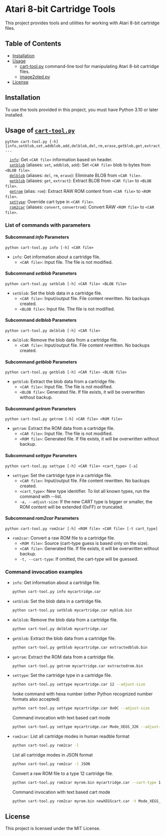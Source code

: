 # Atari 8-bit Cartridge Tools

This project provides tools and utilities for working with Atari 8-bit cartridge files.

## Table of Contents

- [Installation](#installation)
- [Usage](#usage)
  - [cart-tool.py](#cart-toolpy) command-line tool for manipulating Atari 8-bit cartridge files.
  - [image2oled.py](#image2oledpy)
- [License](#license)

## Installation

To use the tools provided in this project, you must have Python 3.10 or later installed.

## Usage of [`cart-tool.py`](cart-tool.py)

```
python cart-tool.py [-h] {info,setblob,set,addblob,add,delblob,del,rm,erase,getblob,get,extract,getrom,rom,settype,rom2car,convert,convertrom} ...
```
&emsp;[`info`](#subcommand-info-parameters): Get `<CAR file>` information based on header.  
&emsp;[`setblob`](#subcommand-setblob-parameters) (aliases: `set`, `addblob`, `add`): Set `<CAR file>` blob to bytes from `<BLOB file>`.  
&emsp;[`delblob`](#subcommand-delblob-parameters) (aliases: `del`, `rm`, `erase`): Eliminate BLOB from `<CAR file>`.  
&emsp;[`getblob`](#subcommand-getblob-parameters) (aliases: `get`, `extract`): Extract BLOB from `<CAR file>` to `<BLOB file>`.  
&emsp;[`getrom`](#subcommand-getrom-parameters) (alias: `rom`): Extract RAW ROM content from `<CAR file>` to `<ROM file>`.  
&emsp;[`settype`](#subcommand-settype-parameters): Override cart type in `<CAR file>`.  
&emsp;[`rom2car`](#subcommand-rom2car-parameters) (aliases: `convert`, `convertrom`): Convert RAW `<ROM file>` to `<CAR file>`.    

### List of commands with parameters
#### Subcommand *info* Parameters
```
python cart-tool.py info [-h] <CAR file>
```
- `info`: Get information about a cartridge file.
    - `<CAR file>`: Input file. The file is not modified.

#### Subcommand *setblob* Parameters
```
python cart-tool.py setblob [-h] <CAR file> <BLOB file>
```
- `setblob`: Set the blob data in a cartridge file.
    - `<CAR file>`: Input/output file. File content rewritten. No backups created.
    - `<BLOB file>`: Input file. The file is not modified.

#### Subcommand *delblob* Parameters
```
python cart-tool.py delblob [-h] <CAR file>
```
- `delblob`: Remove the blob data from a cartridge file.
    - `<CAR file>`: Input/output file. File content rewritten. No backups created.

#### Subcommand *getblob* Parameters
```
python cart-tool.py getblob [-h] <CAR file> <BLOB file>
```
- `getblob`: Extract the blob data from a cartridge file.
    - `<CAR file>`: Input file. The file is not modified.
    - `<BLOB file>`: Generated file. If file exists, it will be overwritten without backup.

#### Subcommand *getrom* Parameters
```
python cart-tool.py getrom [-h] <CAR file> <ROM file>
```
- `getrom`: Extract the ROM data from a cartridge file.
    - `<CAR file>`: Input file. The file is not modified.
    - `<ROM file>`: Generated file. If file exists, it will be overwritten without backup.

#### Subcommand *settype* Parameters
```
python cart-tool.py settype [-h] <CAR file> <cart_type> [-a]
```
- `settype`: Set the cartridge type in a cartridge file.
    - `<CAR file>`: Input/output file. File content rewritten. No backups created.
    - `<cart_type>`: New type identifier. To list all known types, run the command with --list.
    - `-a, --adjust-size`: If the new CART type is bigger or smaller, the ROM content will be extended (0xFF) or truncated.

#### Subcommand *rom2car* Parameters
```
python cart-tool.py rom2car [-h] <ROM file> <CAR file> [-t cart_type]
```
- `rom2car`: Convert a raw ROM file to a cartridge file.
    - `<ROM file>`: Source (cart-type guess is based only on the size).
    - `<CAR file>`: Generated file. If file exists, it will be overwritten without backup.
    - `-t, --cart-type`: If omitted, the cart-type will be guessed.

### Command invocation examples

- `info`: Get information about a cartridge file.
  ```sh
  python cart-tool.py info mycartridge.car
  ```
- `setblob`: Set the blob data in a cartridge file.
  ```sh
  python cart-tool.py setblob mycartridge.car myblob.bin
  ```
- `delblob`: Remove the blob data from a cartridge file.
  ```sh
  python cart-tool.py delblob mycartridge.car
  ```
- `getblob`: Extract the blob data from a cartridge file.
  ```sh
  python cart-tool.py getblob mycartridge.car extractedblob.bin
  ```
- `getrom`: Extract the ROM data from a cartridge file.
  ```sh
  python cart-tool.py getrom mycartridge.car extractedrom.bin
  ```
- `settype`: Set the cartridge type in a cartridge file.
  ```sh
  python cart-tool.py settype mycartridge.car 12 --adjust-size
  ```
  Ivoke command with hexa number (other Python recognized number formats also accepted)
  ```sh
  python cart-tool.py settype mycartridge.car 0x0C --adjust-size
  ```
  Command invocation with text based cart mode
  ```sh
  python cart-tool.py settype mycartridge.car Mode_XEGS_32K --adjust-size
  ```
- `rom2car`: List all cartridge modes in human readble format
  ```sh
  python cart-tool.py rom2car -l
  ```
  List all cartridge modes in JSON format
  ```sh
  python cart-tool.py rom2car -l JSON
  ```
  Convert a raw ROM file to a type 12 cartridge file.
  ```sh
  python cart-tool.py rom2car myrom.bin mycartridge.car --cart-type 12
  ```
  Command invocation with text based cart mode
  ```sh
  python cart-tool.py rom2car myrom.bin newXEGScart.car -t Mode_XEGS_64K
  ```

## License

This project is licensed under the MIT License.


